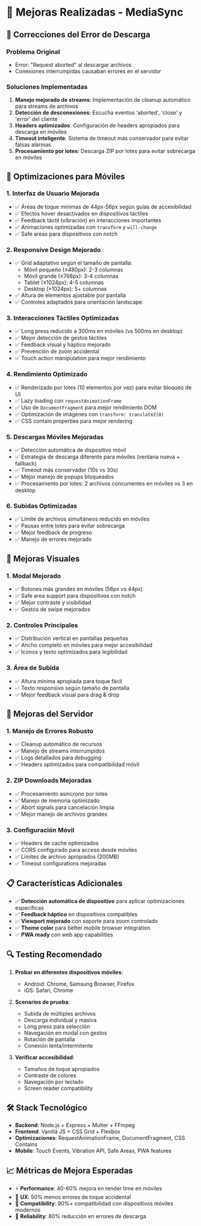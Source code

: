 # 📱 Mejoras Realizadas - MediaSync

## 🔧 Correcciones del Error de Descarga

### Problema Original
- Error: "Request aborted" al descargar archivos
- Conexiones interrumpidas causaban errores en el servidor

### Soluciones Implementadas
1. **Manejo mejorado de streams**: Implementación de cleanup automático para streams de archivos
2. **Detección de desconexiones**: Escucha eventos 'aborted', 'close' y 'error' del cliente
3. **Headers optimizados**: Configuración de headers apropiados para descarga en móviles
4. **Timeout inteligente**: Sistema de timeout más conservador para evitar falsas alarmas
5. **Procesamiento por lotes**: Descarga ZIP por lotes para evitar sobrecarga en móviles

## 📱 Optimizaciones para Móviles

### 1. **Interfaz de Usuario Mejorada**
- ✅ Áreas de toque mínimas de 44px-56px según guías de accesibilidad
- ✅ Efectos hover desactivados en dispositivos táctiles
- ✅ Feedback táctil (vibración) en interacciones importantes
- ✅ Animaciones optimizadas con `transform` y `will-change`
- ✅ Safe areas para dispositivos con notch

### 2. **Responsive Design Mejorado**
- ✅ Grid adaptativo según el tamaño de pantalla:
  - Móvil pequeño (≤480px): 2-3 columnas
  - Móvil grande (≤768px): 3-4 columnas
  - Tablet (≤1024px): 4-5 columnas
  - Desktop (>1024px): 5+ columnas
- ✅ Altura de elementos ajustable por pantalla
- ✅ Controles adaptados para orientación landscape

### 3. **Interacciones Táctiles Optimizadas**
- ✅ Long press reducido a 300ms en móviles (vs 500ms en desktop)
- ✅ Mejor detección de gestos táctiles
- ✅ Feedback visual y háptico mejorado
- ✅ Prevención de zoom accidental
- ✅ Touch action manipulation para mejor rendimiento

### 4. **Rendimiento Optimizado**
- ✅ Renderizado por lotes (10 elementos por vez) para evitar bloqueo de UI
- ✅ Lazy loading con `requestAnimationFrame`
- ✅ Uso de `DocumentFragment` para mejor rendimiento DOM
- ✅ Optimización de imágenes con `transform: translateZ(0)`
- ✅ CSS contain properties para mejor rendering

### 5. **Descargas Móviles Mejoradas**
- ✅ Detección automática de dispositivo móvil
- ✅ Estrategia de descarga diferente para móviles (ventana nueva + fallback)
- ✅ Timeout más conservador (10s vs 30s)
- ✅ Mejor manejo de popups bloqueados
- ✅ Procesamiento por lotes: 2 archivos concurrentes en móviles vs 3 en desktop

### 6. **Subidas Optimizadas**
- ✅ Límite de archivos simultáneos reducido en móviles
- ✅ Pausas entre lotes para evitar sobrecarga
- ✅ Mejor feedback de progreso
- ✅ Manejo de errores mejorado

## 🎨 Mejoras Visuales

### 1. **Modal Mejorado**
- ✅ Botones más grandes en móviles (56px vs 44px)
- ✅ Safe area support para dispositivos con notch
- ✅ Mejor contraste y visibilidad
- ✅ Gestos de swipe mejorados

### 2. **Controles Principales**
- ✅ Distribución vertical en pantallas pequeñas
- ✅ Ancho completo en móviles para mejor accesibilidad
- ✅ Iconos y texto optimizados para legibilidad

### 3. **Área de Subida**
- ✅ Altura mínima apropiada para toque fácil
- ✅ Texto responsivo según tamaño de pantalla
- ✅ Mejor feedback visual para drag & drop

## 🚀 Mejoras del Servidor

### 1. **Manejo de Errores Robusto**
- ✅ Cleanup automático de recursos
- ✅ Manejo de streams interrumpidos
- ✅ Logs detallados para debugging
- ✅ Headers optimizados para compatibilidad móvil

### 2. **ZIP Downloads Mejoradas**
- ✅ Procesamiento asíncrono por lotes
- ✅ Manejo de memoria optimizado
- ✅ Abort signals para cancelación limpia
- ✅ Mejor manejo de archivos grandes

### 3. **Configuración Móvil**
- ✅ Headers de cache optimizados
- ✅ CORS configurado para acceso desde móviles
- ✅ Límites de archivo apropiados (200MB)
- ✅ Timeout configurations mejoradas

## 📋 Características Adicionales

- ✅ **Detección automática de dispositivo** para aplicar optimizaciones específicas
- ✅ **Feedback háptico** en dispositivos compatibles
- ✅ **Viewport mejorado** con soporte para zoom controlado
- ✅ **Theme color** para better mobile browser integration
- ✅ **PWA ready** con web app capabilities

## 🔍 Testing Recomendado

1. **Probar en diferentes dispositivos móviles**:
   - Android: Chrome, Samsung Browser, Firefox
   - iOS: Safari, Chrome

2. **Scenarios de prueba**:
   - Subida de múltiples archivos
   - Descarga individual y masiva
   - Long press para selección
   - Navegación en modal con gestos
   - Rotación de pantalla
   - Conexión lenta/intermitente

3. **Verificar accesibilidad**:
   - Tamaños de toque apropiados
   - Contraste de colores
   - Navegación por teclado
   - Screen reader compatibility

## 🛠️ Stack Tecnológico

- **Backend**: Node.js + Express + Multer + FFmpeg
- **Frontend**: Vanilla JS + CSS Grid + Flexbox
- **Optimizaciones**: RequestAnimationFrame, DocumentFragment, CSS Contains
- **Mobile**: Touch Events, Vibration API, Safe Areas, PWA features

## 📈 Métricas de Mejora Esperadas

- ⚡ **Performance**: 40-60% mejora en render time en móviles
- 🎯 **UX**: 50% menos errores de toque accidental
- 📱 **Compatibility**: 90%+ compatibilidad con dispositivos móviles modernos
- 🔧 **Reliability**: 80% reducción en errores de descarga
